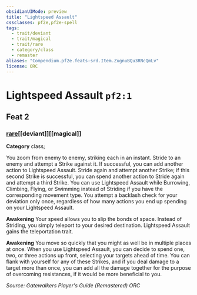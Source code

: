 ```yaml
---
obsidianUIMode: preview
title: "Lightspeed Assault"
cssclasses: pf2e,pf2e-spell
tags:
  - trait/deviant
  - trait/magical
  - trait/rare
  - category/class
  - remaster
aliases: "Compendium.pf2e.feats-srd.Item.ZugnuBQu3RNcQmLv"
license: ORC
---
```

# Lightspeed Assault `pf2:1`
## Feat 2
### [rare](rare "Rare Rarity Trait")[[deviant]][[magical]]

**Category** class; 




You zoom from enemy to enemy, striking each in an instant. Stride to an enemy and attempt a Strike against it. If successful, you can add another action to Lightspeed Assault. Stride again and attempt another Strike; if this second Strike is successful, you can spend another action to Stride again and attempt a third Strike. You can use Lightspeed Assault while Burrowing, Climbing, Flying, or Swimming instead of Striding if you have the corresponding movement type. You attempt a backlash check for your deviation only once, regardless of how many actions you end up spending on your Lightspeed Assault.

**Awakening** Your speed allows you to slip the bonds of space. Instead of Striding, you simply teleport to your desired destination. Lightspeed Assault gains the teleportation trait.

**Awakening** You move so quickly that you might as well be in multiple places at once. When you use Lightspeed Assault, you can decide to spend one, two, or three actions up front, selecting your targets ahead of time. You can flank with yourself for any of these Strikes, and if you deal damage to a target more than once, you can add all the damage together for the purpose of overcoming resistances, if it would be more beneficial to you.

*Source: Gatewalkers Player's Guide (Remastered)*
*ORC*